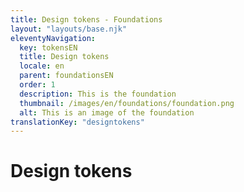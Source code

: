 ```yaml
---
title: Design tokens - Foundations
layout: "layouts/base.njk"
eleventyNavigation:
  key: tokensEN
  title: Design tokens
  locale: en
  parent: foundationsEN
  order: 1
  description: This is the foundation
  thumbnail: /images/en/foundations/foundation.png
  alt: This is an image of the foundation
translationKey: "designtokens"
---
```


# Design tokens
